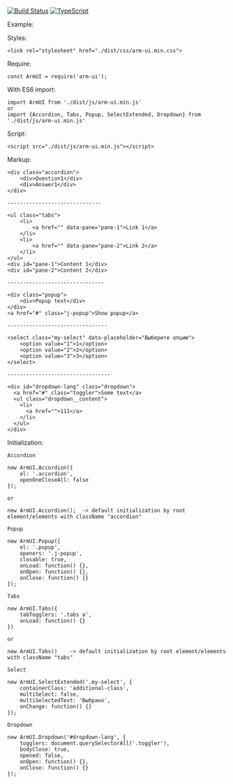 [![Build Status](https://travis-ci.org/dmitriyakkerman/arm-ui.svg?branch=master)](https://travis-ci.org/dmitriyakkerman/arm-ui)
[![TypeScript](https://badges.frapsoft.com/typescript/love/typescript.svg?v=101)](https://github.com/ellerbrock/typescript-badges/)

Example:

Styles:  
    
    <link rel="stylesheet" href="./dist/css/arm-ui.min.css">

Require:

    const ArmUI = require('arm-ui');
    
With ES6 import:    
    
    import ArmUI from './dist/js/arm-ui.min.js'       
    or    
    import {Accordion, Tabs, Popup, SelectExtended, Dropdown} from './dist/js/arm-ui.min.js'
    
Script:

    <script src="./dist/js/arm-ui.min.js"></script>
    
Markup:

    <div class="accordion">
        <div>Question1</div>
        <div>Answer1</div>
    </div>      
    
    ------------------------------    
        
    <ul class="tabs">
        <li>
            <a href="" data-pane="pane-1">Link 1</a>
        </li>
        <li>
            <a href="" data-pane="pane-2">Link 2</a>
        </li>
    </ul>
    <div id="pane-1">Content 1</div>
    <div id="pane-2">Content 2</div>   
        
    -------------------------------       
        
    <div class="popup">
        <div>Popup text</div>
    </div>
    <a href="#" class="j-popup">Show popup</a>   
     
    --------------------------------
        
    <select class="my-select" data-placeholder="Выберите опцию">
        <option value="1">1</option>
        <option value="2">2</option>
        <option value="3">3</option>
    </select>
           
    ---------------------------------              
           
    <div id="dropdown-lang" class="dropdown">
      <a href="#" class="toggler">Some text</a>
      <ul class="dropdown__content">
        <li>
          <a href="">111</a>
        </li>
      </ul>
    </div>  
 
Initialization:
           
    Accordion   
        
    new ArmUI.Accordion({
        el: '.accordion',
        openOneCloseAll: false
    });
       
    or
        
    new ArmUI.Accordion();  -> default initialization by root element/elements with className "accordion"
     
    Popup
        
    new ArmUI.Popup({
        el: '.popup',
        openers: '.j-popup',
        closable: true,
        onLoad: function() {},
        onOpen: function() {},
        onClose: function() {}
    });
        
    Tabs    
        
    new ArmUI.Tabs({
        tabTogglers: '.tabs a',
        onLoad: function() {}
    })
        
    or
        
    new ArmUI.Tabs()    -> default initialization by root element/elements with className "tabs"
       
    Select 
     
    new ArmUI.SelectExtended('.my-select', {
        containerClass: 'additional-class',
        multiSelect: false,
        multiSelectedText: 'Выбрано',
        onChange: function() {}
    });   
    
    Dropdown   
    
    new ArmUI.Dropdown('#dropdown-lang', {
        togglers: document.querySelectorAll('.toggler'),
        bodyClose: true,
        opened: false,
        onOpen: function() {},
        onClose: function() {}
    });
